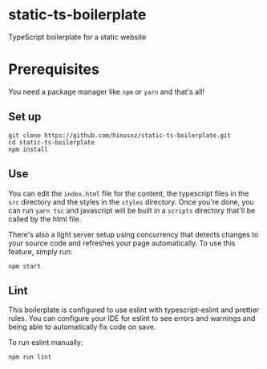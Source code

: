 # static-ts-boilerplate
TypeScript boilerplate for a static website

# Prerequisites
You need a package manager like `npm` or `yarn` and that's all!

## Set up
```
git clone https://github.com/hinosxz/static-ts-boilerplate.git
cd static-ts-boilerplate
npm install
```

## Use
You can edit the `index.html` file for the content, the typescript files in the `src` directory and the styles in
 the `styles` directory. Once you're done, you can run `yarn tsc` and javascript will be built in a `scripts` directory 
 that'll be called by the html file.
 
 There's also a light server setup using concurrency that detects changes to your source code and refreshes your page 
 automatically. To use this feature, simply run:
 ```
npm start
```

## Lint
This boilerplate is configured to use eslint with typescript-eslint and prettier rules. You can configure your IDE for 
eslint to see errors and warnings and being able to automatically fix code on save.

To run eslint manually:
```
npm run lint
```
